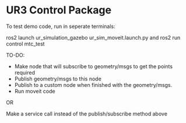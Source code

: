 # UR3 Control Package

To test demo code, run in seperate terminals:

ros2 launch ur_simulation_gazebo ur_sim_moveit.launch.py
and 
ros2 run control mtc_test

TO-DO:
- Make node that will subscribe to geometry/msgs to get the points required
- Publish geometry/msgs to this node
- Publish to a custom node when finished with the geometry/msgs.
- Run moveit code

OR 

Make a service call instead of the publish/subscribe method above

